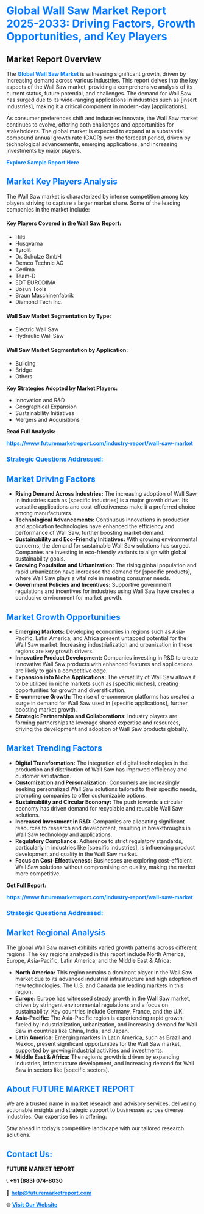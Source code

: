 <h1 style="color: #007BFF;">Global Wall Saw Market Report 2025-2033: Driving Factors, Growth Opportunities, and Key Players</h1>

<section id="overview">
<h2>Market Report Overview</h2>
<p>The <a href="https://www.futuremarketreport.com/industry-report/wall-saw-market" style="color: #007BFF; text-decoration: none;"><strong>Global Wall Saw Market</strong></a> is witnessing significant growth, driven by increasing demand across various industries. This report delves into the key aspects of the Wall Saw market, providing a comprehensive analysis of its current status, future potential, and challenges. The demand for Wall Saw has surged due to its wide-ranging applications in industries such as [insert industries], making it a critical component in modern-day [applications].</p>
<p>As consumer preferences shift and industries innovate, the Wall Saw market continues to evolve, offering both challenges and opportunities for stakeholders. The global market is expected to expand at a substantial compound annual growth rate (CAGR) over the forecast period, driven by technological advancements, emerging applications, and increasing investments by major players.</p>
</section>

<section id="overview">
<p><a href="https://www.futuremarketreport.com/request-sample/reportId=26507" style="color: #007BFF; text-decoration: none;"><strong>Explore Sample Report Here</strong></a></p>
</section>

<section id="key-players">
<h2 style="color: #007BFF;">Market Key Players Analysis</h2>
<p>The Wall Saw market is characterized by intense competition among key players striving to capture a larger market share. Some of the leading companies in the market include:</p>
<h4>Key Players Covered in the Wall Saw Report:</h4>
<ul><li>Hilti</li><li>Husqvarna</li><li>Tyrolit</li><li>Dr. Schulze GmbH</li><li>Demco Technic AG</li><li>Cedima</li><li>Team-D</li><li>EDT EURODIMA</li><li>Bosun Tools</li><li>Braun Maschinenfabrik</li><li>Diamond Tech Inc.</li></ul>
<h4>Wall Saw Market Segmentation by Type:</h4>
<ul><li>Electric Wall Saw</li><li>Hydraulic Wall Saw</li></ul>

<h4>Wall Saw Market Segmentation by Application:</h4>
<ul><li>Building</li><li>Bridge</li><li>Others</li></ul>
<p><strong>Key Strategies Adopted by Market Players:</strong></p>
<ul>
<li>Innovation and R&D</li>
<li>Geographical Expansion</li>
<li>Sustainability Initiatives</li>
<li>Mergers and Acquisitions</li>
</ul>
</section>

<section>
<p><strong>Read Full Analysis: </strong></p><a href="https://www.futuremarketreport.com/industry-report/wall-saw-market" style="color: #007BFF; text-decoration: none;"><strong>https://www.futuremarketreport.com/industry-report/wall-saw-market</strong></a>
<h3 style="color: #007BFF;">Strategic Questions Addressed:</h3>
</section>

<section id="driving-factors">
<h2 style="color: #007BFF;">Market Driving Factors</h2>
<ul>
<li><strong>Rising Demand Across Industries:</strong> The increasing adoption of Wall Saw in industries such as [specific industries] is a major growth driver. Its versatile applications and cost-effectiveness make it a preferred choice among manufacturers.</li>
<li><strong>Technological Advancements:</strong> Continuous innovations in production and application technologies have enhanced the efficiency and performance of Wall Saw, further boosting market demand.</li>
<li><strong>Sustainability and Eco-Friendly Initiatives:</strong> With growing environmental concerns, the demand for sustainable Wall Saw solutions has surged. Companies are investing in eco-friendly variants to align with global sustainability goals.</li>
<li><strong>Growing Population and Urbanization:</strong> The rising global population and rapid urbanization have increased the demand for [specific products], where Wall Saw plays a vital role in meeting consumer needs.</li>
<li><strong>Government Policies and Incentives:</strong> Supportive government regulations and incentives for industries using Wall Saw have created a conducive environment for market growth.</li>
</ul>
</section>

<section id="growth-opportunities">
<h2 style="color: #007BFF;">Market Growth Opportunities</h2>
<ul>
<li><strong>Emerging Markets:</strong> Developing economies in regions such as Asia-Pacific, Latin America, and Africa present untapped potential for the Wall Saw market. Increasing industrialization and urbanization in these regions are key growth drivers.</li>
<li><strong>Innovative Product Development:</strong> Companies investing in R&D to create innovative Wall Saw products with enhanced features and applications are likely to gain a competitive edge.</li>
<li><strong>Expansion into Niche Applications:</strong> The versatility of Wall Saw allows it to be utilized in niche markets such as [specific niches], creating opportunities for growth and diversification.</li>
<li><strong>E-commerce Growth:</strong> The rise of e-commerce platforms has created a surge in demand for Wall Saw used in [specific applications], further boosting market growth.</li>
<li><strong>Strategic Partnerships and Collaborations:</strong> Industry players are forming partnerships to leverage shared expertise and resources, driving the development and adoption of Wall Saw products globally.</li>
</ul>
</section>

<section id="trending-factors">
<h2 style="color: #007BFF;">Market Trending Factors</h2>
<ul>
<li><strong>Digital Transformation:</strong> The integration of digital technologies in the production and distribution of Wall Saw has improved efficiency and customer satisfaction.</li>
<li><strong>Customization and Personalization:</strong> Consumers are increasingly seeking personalized Wall Saw solutions tailored to their specific needs, prompting companies to offer customizable options.</li>
<li><strong>Sustainability and Circular Economy:</strong> The push towards a circular economy has driven demand for recyclable and reusable Wall Saw solutions.</li>
<li><strong>Increased Investment in R&D:</strong> Companies are allocating significant resources to research and development, resulting in breakthroughs in Wall Saw technology and applications.</li>
<li><strong>Regulatory Compliance:</strong> Adherence to strict regulatory standards, particularly in industries like [specific industries], is influencing product development and quality in the Wall Saw market.</li>
<li><strong>Focus on Cost-Effectiveness:</strong> Businesses are exploring cost-efficient Wall Saw solutions without compromising on quality, making the market more competitive.</li>
</ul>
</section>

<section>
<p><strong>Get Full Report: </strong></p><a href="https://www.futuremarketreport.com/industry-report/wall-saw-market" style="color: #007BFF; text-decoration: none;"><strong>https://www.futuremarketreport.com/industry-report/wall-saw-market</strong></a>
<h3 style="color: #007BFF;">Strategic Questions Addressed:</h3>
</section>


<section id="regional-analysis">
<h2 style="color: #007BFF;">Market Regional Analysis</h2>
<p>The global Wall Saw market exhibits varied growth patterns across different regions. The key regions analyzed in this report include North America, Europe, Asia-Pacific, Latin America, and the Middle East & Africa:</p>
<ul>
<li><strong>North America:</strong> This region remains a dominant player in the Wall Saw market due to its advanced industrial infrastructure and high adoption of new technologies. The U.S. and Canada are leading markets in this region.</li>
<li><strong>Europe:</strong> Europe has witnessed steady growth in the Wall Saw market, driven by stringent environmental regulations and a focus on sustainability. Key countries include Germany, France, and the U.K.</li>
<li><strong>Asia-Pacific:</strong> The Asia-Pacific region is experiencing rapid growth, fueled by industrialization, urbanization, and increasing demand for Wall Saw in countries like China, India, and Japan.</li>
<li><strong>Latin America:</strong> Emerging markets in Latin America, such as Brazil and Mexico, present significant opportunities for the Wall Saw market, supported by growing industrial activities and investments.</li>
<li><strong>Middle East & Africa:</strong> The region’s growth is driven by expanding industries, infrastructure development, and increasing demand for Wall Saw in sectors like [specific sectors].</li>
</ul>
</section>

<footer>
<h2 style="color: #007BFF;">About FUTURE MARKET REPORT</h2>
<p>We are a trusted name in market research and advisory services, delivering actionable insights and strategic support to businesses across diverse industries. Our expertise lies in offering:</p>

<p>Stay ahead in today’s competitive landscape with our tailored research solutions.</p>

<h2 style="color: #007BFF;">Contact Us:</h2>
<p><strong>FUTURE MARKET REPORT</strong></p>
<p>📞 <strong>+91 (883) 074-8030</strong></p>
<p>📧 <strong><a href="mailto:help@futuremarketreport.com" style="color: #007BFF;">help@futuremarketreport.com</a></strong></p>
<p>🌐 <strong><a href="https://www.futuremarketreport.com/" style="color: #007BFF;">Visit Our Website</a></strong></p>
</footer>
